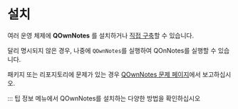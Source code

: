 # 설치

여러 운영 체제에 **QOwnNotes** 를 설치하거나 [직접 구축](building.md)할 수 있습니다.

달리 명시되지 않은 경우, 나중에 `QOwnNotes`를 실행하여 QOnNotes를 실행할 수 있습니다.

패키지 또는 리포지토리에 문제가 있는 경우 [QOwnNotes 문제 페이지](https://github.com/pbek/QOwnNotes/issues)에서 보고하십시오.

::: 팁 정보 메뉴에서 QOwnNotes를 설치하는 다양한 방법을 확인하십시오

